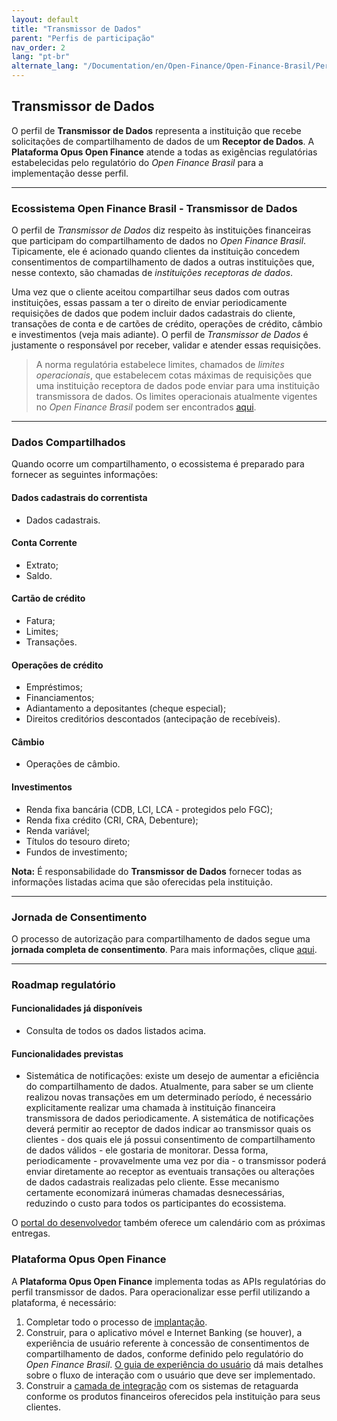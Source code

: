 ```yaml
---
layout: default
title: "Transmissor de Dados"
parent: "Perfis de participação"
nav_order: 2
lang: "pt-br"
alternate_lang: "/Documentation/en/Open-Finance/Open-Finance-Brasil/PerfisOFB/OFB-Transmissor/"
---
```


## Transmissor de Dados

O perfil de **Transmissor de Dados** representa a instituição que recebe solicitações de compartilhamento de dados de um **Receptor de Dados**. A **Plataforma Opus Open Finance** atende a todas as exigências regulatórias estabelecidas pelo regulatório do *Open Finance Brasil* para a implementação desse perfil.

---

### Ecossistema Open Finance Brasil - Transmissor de Dados

O perfil de *Transmissor de Dados* diz respeito às instituições financeiras que participam do compartilhamento de dados no *Open Finance Brasil*. Tipicamente, ele é acionado quando clientes da instituição concedem consentimentos de compartilhamento de dados a outras instituições que, nesse contexto, são chamadas de *instituições receptoras de dados*.

Uma vez que o cliente aceitou compartilhar seus dados com outras instituições, essas passam a ter o direito de enviar periodicamente requisições de dados que podem incluir dados cadastrais do cliente, transações de conta e de cartões de crédito, operações de crédito, câmbio e investimentos (veja mais adiante). O perfil de *Transmissor de Dados* é justamente o responsável por receber, validar e atender essas requisições.

> A norma regulatória estabelece limites, chamados de *limites operacionais*, que estabelecem cotas máximas de requisições que uma instituição receptora de dados pode enviar para uma instituição transmissora de dados. Os limites operacionais atualmente vigentes no *Open Finance Brasil* podem ser encontrados [aqui][Limites-operacionais].  

---

### Dados Compartilhados

Quando ocorre um compartilhamento, o ecossistema é preparado para fornecer as seguintes informações:

#### **Dados cadastrais do correntista**

- Dados cadastrais.

#### **Conta Corrente**

- Extrato;
- Saldo.

#### **Cartão de crédito**

- Fatura;
- Limites;
- Transações.

#### **Operações de crédito**

- Empréstimos;
- Financiamentos;
- Adiantamento a depositantes (cheque especial);
- Direitos creditórios descontados (antecipação de recebíveis).

#### **Câmbio**

- Operações de câmbio.

#### **Investimentos**

- Renda fixa bancária (CDB, LCI, LCA - protegidos pelo FGC);
- Renda fixa crédito (CRI, CRA, Debenture);
- Renda variável;
- Títulos do tesouro direto;
- Fundos de investimento;

**Nota:** É responsabilidade do **Transmissor de Dados** fornecer todas as informações listadas acima que são oferecidas pela instituição.

---

### Jornada de Consentimento

O processo de autorização para compartilhamento de dados segue uma **jornada completa de consentimento**. Para mais informações, clique [aqui][JornadaConsentimento].

---

### Roadmap regulatório

#### Funcionalidades já disponíveis

- Consulta de todos os dados listados acima.

#### Funcionalidades previstas

- Sistemática de notificações: existe um desejo de aumentar a eficiência do compartilhamento de dados. Atualmente, para saber se um cliente realizou novas transações em um determinado período, é necessário explicitamente realizar uma chamada à instituição financeira transmissora de dados periodicamente. A sistemática de notificações deverá permitir ao receptor de dados indicar ao transmissor quais os clientes - dos quais ele já possui consentimento de compartilhamento de dados válidos - ele gostaria de monitorar. Dessa forma, periodicamente - provavelmente uma vez por dia - o transmissor poderá enviar diretamente ao receptor as eventuais transações ou alterações de dados cadastrais realizadas pelo cliente. Esse mecanismo certamente economizará inúmeras chamadas desnecessárias, reduzindo o custo para todos os participantes do ecossistema.

O [portal do desenvolvedor][Portal-Desenvolvedor] também oferece um calendário com as próximas entregas.

### Plataforma Opus Open Finance

A **Plataforma Opus Open Finance** implementa todas as APIs regulatórias do perfil transmissor de dados. Para operacionalizar esse perfil utilizando a plataforma, é necessário:

1. Completar todo o processo de [implantação][Implantação].
2. Construir, para o aplicativo móvel e Internet Banking (se houver), a experiência de usuário referente à concessão de consentimentos de compartilhamento de dados, conforme definido pelo regulatório do *Open Finance Brasil*. [O guia de experiência do usuário][GuiaUX] dá mais detalhes sobre o fluxo de interação com o usuário que deve ser implementado.
3. Construir a [camada de integração][Camada-Integração] com os sistemas de retaguarda conforme os produtos financeiros oferecidos pela instituição para seus clientes.

[Limites-operacionais]: https://openfinancebrasil.atlassian.net/wiki/spaces/OF/pages/17924220/Limites+operacionais
[JornadaConsentimento]: ../JornadaConsentimento/OFB-JornadaConsentimento.html
[Portal-Desenvolvedor]: https://openfinancebrasil.atlassian.net/wiki/spaces/DraftOF/calendars
[Implantação]: ../../Plataforma-OpusOpenFinance/Implantação/OOF-Implantação.html
[GuiaUX]: https://openfinancebrasil.atlassian.net/wiki/spaces/OF/pages/17378535/Guia+de+Experi+ncia+do+Usu+rio
[Camada-Integração]: ../../Plataforma-OpusOpenFinance/Integração/CamadaIntegração.html
